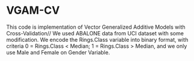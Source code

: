 # VGAM-CV

This code is implementation of Vector Generalized Additive Models with Cross-Validation//
We used ABALONE data from UCI dataset with some modification. We encode the Rings.Class variable into binary format, with criteria 0 = Rings.Class < Median; 1 = Rings.Class > Median, and we only use Male and Female on Gender Variable.
